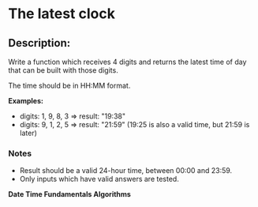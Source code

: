 # The latest clock
## Description:
Write a function which receives 4 digits and returns the latest time of day that can be built with those digits.

The time should be in HH:MM format.

__Examples:__
- digits: 1, 9, 8, 3 => result: "19:38"
- digits: 9, 1, 2, 5 => result: "21:59" (19:25 is also a valid time, but 21:59 is later)

### Notes
- Result should be a valid 24-hour time, between 00:00 and 23:59.
- Only inputs which have valid answers are tested.

**Date Time Fundamentals Algorithms**